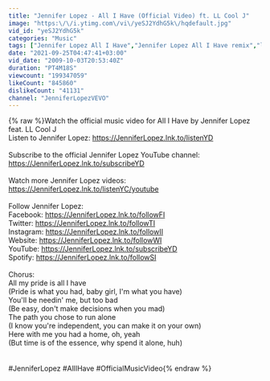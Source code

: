 ```yaml
---
title: "Jennifer Lopez - All I Have (Official Video) ft. LL Cool J"
image: "https:\/\/i.ytimg.com\/vi\/yeSJ2YdhG5k\/hqdefault.jpg"
vid_id: "yeSJ2YdhG5k"
categories: "Music"
tags: ["Jennifer Lopez All I Have","Jennifer Lopez All I Have remix","ll cool j"]
date: "2021-09-25T04:47:41+03:00"
vid_date: "2009-10-03T20:53:40Z"
duration: "PT4M18S"
viewcount: "199347059"
likeCount: "845860"
dislikeCount: "41131"
channel: "JenniferLopezVEVO"
---
```

{% raw %}Watch the official music video for All I Have by Jennifer Lopez feat. LL Cool J<br />Listen to Jennifer Lopez: <a rel="nofollow" target="blank" href="https://JenniferLopez.lnk.to/listenYD">https://JenniferLopez.lnk.to/listenYD</a><br /><br />Subscribe to the official Jennifer Lopez YouTube channel: <a rel="nofollow" target="blank" href="https://JenniferLopez.lnk.to/subscribeYD">https://JenniferLopez.lnk.to/subscribeYD</a><br /><br />Watch more Jennifer Lopez videos: <a rel="nofollow" target="blank" href="https://JenniferLopez.lnk.to/listenYC/youtube">https://JenniferLopez.lnk.to/listenYC/youtube</a><br /><br />Follow Jennifer Lopez:<br />Facebook: <a rel="nofollow" target="blank" href="https://JenniferLopez.lnk.to/followFI">https://JenniferLopez.lnk.to/followFI</a><br />Twitter: <a rel="nofollow" target="blank" href="https://JenniferLopez.lnk.to/followTI">https://JenniferLopez.lnk.to/followTI</a><br />Instagram: <a rel="nofollow" target="blank" href="https://JenniferLopez.lnk.to/followII">https://JenniferLopez.lnk.to/followII</a><br />Website: <a rel="nofollow" target="blank" href="https://JenniferLopez.lnk.to/followWI">https://JenniferLopez.lnk.to/followWI</a><br />YouTube: <a rel="nofollow" target="blank" href="https://JenniferLopez.lnk.to/subscribeYD">https://JenniferLopez.lnk.to/subscribeYD</a><br />Spotify: <a rel="nofollow" target="blank" href="https://JenniferLopez.lnk.to/followSI">https://JenniferLopez.lnk.to/followSI</a><br /><br />Chorus:<br />All my pride is all I have<br />(Pride is what you had, baby girl, I'm what you have)<br />You'll be needin' me, but too bad<br />(Be easy, don't make decisions when you mad)<br />The path you chose to run alone<br />(I know you're independent, you can make it on your own)<br />Here with me you had a home, oh, yeah<br />(But time is of the essence, why spend it alone, huh)<br /><br /><br />#JenniferLopez #AllIHave #OfficialMusicVideo{% endraw %}
